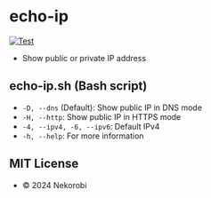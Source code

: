 # echo-ip

[![Test](https://github.com/nekorobi/echo-ip/actions/workflows/test.yml/badge.svg?branch=main)](https://github.com/nekorobi/echo-ip/actions)

- Show public or private IP address

## echo-ip.sh (Bash script)
- `-D, --dns` (Default): Show public IP in DNS mode
- `-H, --http`: Show public IP in HTTPS mode
- `-4, --ipv4, -6, --ipv6`: Default IPv4
- `-h, --help`: For more information

## MIT License
- © 2024 Nekorobi
